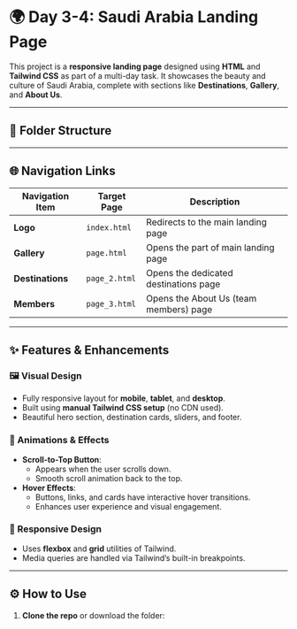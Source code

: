 # 🌍 Day 3-4: Saudi Arabia Landing Page

This project is a **responsive landing page** designed using **HTML** and **Tailwind CSS** as part of a multi-day task. It showcases the beauty and culture of Saudi Arabia, complete with sections like **Destinations**, **Gallery**, and **About Us**.

---

## 📁 Folder Structure


---

## 🌐 Navigation Links

| Navigation Item | Target Page           | Description                            |
|-----------------|-----------------------|----------------------------------------|
| **Logo**        | `index.html`          | Redirects to the main landing page     |
| **Gallery**     | `page.html`           | Opens the part of main landing page    |
| **Destinations**| `page_2.html`         | Opens the dedicated destinations page  |
| **Members**     | `page_3.html`         | Opens the About Us (team members) page |

---

## ✨ Features & Enhancements

### 🖼️ Visual Design
- Fully responsive layout for **mobile**, **tablet**, and **desktop**.
- Built using **manual Tailwind CSS setup** (no CDN used).
- Beautiful hero section, destination cards, sliders, and footer.

### 🎨 Animations & Effects
- **Scroll-to-Top Button**:
  - Appears when the user scrolls down.
  - Smooth scroll animation back to the top.
- **Hover Effects**:
  - Buttons, links, and cards have interactive hover transitions.
  - Enhances user experience and visual engagement.

### 📱 Responsive Design
- Uses **flexbox** and **grid** utilities of Tailwind.
- Media queries are handled via Tailwind’s built-in breakpoints.

---

## ⚙️ How to Use

1. **Clone the repo** or download the folder:
